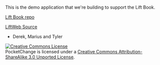 This is the demo application that we're building to support the Lift Book.

[Lift Book repo](http://www.github.com/tjweir/liftbook/)

[LiftWeb Source](http://www.github.com/lift/lift)


- Derek, Marius and Tyler

<a rel="license" href="http://creativecommons.org/licenses/by-sa/3.0/"><img alt="Creative Commons License" style="border-width:0" src="http://i.creativecommons.org/l/by-sa/3.0/88x31.png" /></a><br /><span xmlns:dct="http://purl.org/dc/terms/" property="dct:title">PocketChange</span> is licensed under a <a rel="license" href="http://creativecommons.org/licenses/by-sa/3.0/">Creative Commons Attribution-ShareAlike 3.0 Unported License</a>.